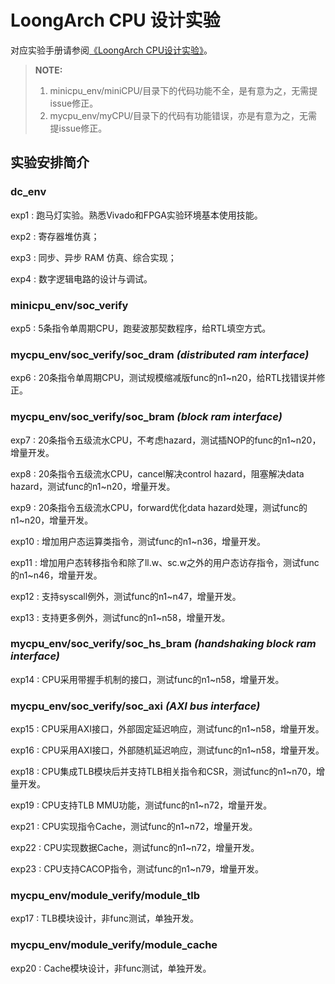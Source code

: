 # LoongArch CPU 设计实验
对应实验手册请参阅[《LoongArch CPU设计实验》](https://bookdown.org/loongson/_book3/)。

>**NOTE:** 
>  1. minicpu_env/miniCPU/目录下的代码功能不全，是有意为之，无需提issue修正。
>  2. mycpu_env/myCPU/目录下的代码有功能错误，亦是有意为之，无需提issue修正。

## 实验安排简介

### **dc_env**
exp1  : 跑马灯实验。熟悉Vivado和FPGA实验环境基本使用技能。

exp2  : 寄存器堆仿真；

exp3  : 同步、异步 RAM 仿真、综合实现；

exp4  : 数字逻辑电路的设计与调试。

### **minicpu_env**/soc_verify
exp5  : 5条指令单周期CPU，跑斐波那契数程序，给RTL填空方式。

### **mycpu_env**/soc_verify/**soc_dram** *(distributed ram interface)* 
exp6  : 20条指令单周期CPU，测试规模缩减版func的n1~n20，给RTL找错误并修正。

### **mycpu_env**/soc_verify/**soc_bram** *(block ram interface)*
exp7  : 20条指令五级流水CPU，不考虑hazard，测试插NOP的func的n1~n20，增量开发。

exp8  : 20条指令五级流水CPU，cancel解决control hazard，阻塞解决data hazard，测试func的n1~n20，增量开发。

exp9  : 20条指令五级流水CPU，forward优化data hazard处理，测试func的n1~n20，增量开发。

exp10 : 增加用户态运算类指令，测试func的n1~n36，增量开发。

exp11 : 增加用户态转移指令和除了ll.w、sc.w之外的用户态访存指令，测试func的n1~n46，增量开发。

exp12 : 支持syscall例外，测试func的n1~n47，增量开发。

exp13 : 支持更多例外，测试func的n1~n58，增量开发。

### **mycpu_env**/soc_verify/**soc_hs_bram** *(handshaking block ram interface)*
exp14 : CPU采用带握手机制的接口，测试func的n1~n58，增量开发。

### **mycpu_env**/soc_verify/**soc_axi**  *(AXI bus interface)*

exp15 : CPU采用AXI接口，外部固定延迟响应，测试func的n1~n58，增量开发。

exp16 : CPU采用AXI接口，外部随机延迟响应，测试func的n1~n58，增量开发。

exp18 : CPU集成TLB模块后并支持TLB相关指令和CSR，测试func的n1~n70，增量开发。

exp19 : CPU支持TLB MMU功能，测试func的n1~n72，增量开发。

exp21 : CPU实现指令Cache，测试func的n1~n72，增量开发。

exp22 : CPU实现数据Cache，测试func的n1~n72，增量开发。

exp23 : CPU支持CACOP指令，测试func的n1~n79，增量开发。

### **mycpu_env**/module_verify/**module_tlb** 
exp17 : TLB模块设计，非func测试，单独开发。

### **mycpu_env**/module_verify/**module_cache**
exp20 : Cache模块设计，非func测试，单独开发。

